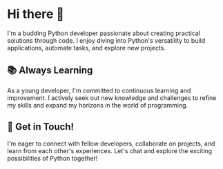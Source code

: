 # Hi there 👋

I'm a budding Python developer passionate about creating practical solutions through code. I enjoy diving into Python's versatility to build applications, automate tasks, and explore new projects.

## 📚 Always Learning

As a young developer, I'm committed to continuous learning and improvement. I actively seek out new knowledge and challenges to refine my skills and expand my horizons in the world of programming.

## 🌟 Get in Touch!

I'm eager to connect with fellow developers, collaborate on projects, and learn from each other's experiences. Let's chat and explore the exciting possibilities of Python together!
